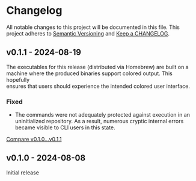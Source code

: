 # Changelog

All notable changes to this project will be documented in this file.
This project adheres to [Semantic Versioning](http://semver.org/) and
[Keep a CHANGELOG](http://keepachangelog.com).


## v0.1.1 - 2024-08-19

The executables for this release (distributed via Homebrew) are built on a 
machine where the produced binaries support colored output. This hopefully  
ensures that users should experience the intended colored user interface.

### Fixed

- The commands were not adequately protected against execution in an 
  uninitialized repository. As a result, numerous cryptic internal errors 
  became visible to CLI users in this state.


[Compare v0.1.0...v0.1.1](https://github.com/ontogen/cli/compare/v0.1.0...v0.1.1)



## v0.1.0 - 2024-08-08

Initial release

